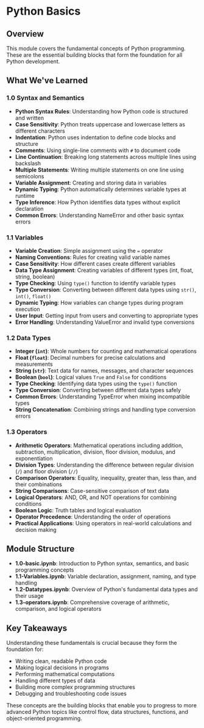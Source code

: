 # Python Basics

## Overview

This module covers the fundamental concepts of Python programming. These are the essential building blocks that form the foundation for all Python development.

## What We've Learned

### 1.0 Syntax and Semantics
- **Python Syntax Rules**: Understanding how Python code is structured and written
- **Case Sensitivity**: Python treats uppercase and lowercase letters as different characters
- **Indentation**: Python uses indentation to define code blocks and structure
- **Comments**: Using single-line comments with `#` to document code
- **Line Continuation**: Breaking long statements across multiple lines using backslash
- **Multiple Statements**: Writing multiple statements on one line using semicolons
- **Variable Assignment**: Creating and storing data in variables
- **Dynamic Typing**: Python automatically determines variable types at runtime
- **Type Inference**: How Python identifies data types without explicit declaration
- **Common Errors**: Understanding NameError and other basic syntax errors

### 1.1 Variables
- **Variable Creation**: Simple assignment using the `=` operator
- **Naming Conventions**: Rules for creating valid variable names
- **Case Sensitivity**: How different cases create different variables
- **Data Type Assignment**: Creating variables of different types (int, float, string, boolean)
- **Type Checking**: Using `type()` function to identify variable types
- **Type Conversion**: Converting between different data types using `str()`, `int()`, `float()`
- **Dynamic Typing**: How variables can change types during program execution
- **User Input**: Getting input from users and converting to appropriate types
- **Error Handling**: Understanding ValueError and invalid type conversions

### 1.2 Data Types
- **Integer (`int`)**: Whole numbers for counting and mathematical operations
- **Float (`float`)**: Decimal numbers for precise calculations and measurements
- **String (`str`)**: Text data for names, messages, and character sequences
- **Boolean (`bool`)**: Logical values `True` and `False` for conditions
- **Type Checking**: Identifying data types using the `type()` function
- **Type Conversion**: Converting between different data types safely
- **Common Errors**: Understanding TypeError when mixing incompatible types
- **String Concatenation**: Combining strings and handling type conversion errors

### 1.3 Operators
- **Arithmetic Operators**: Mathematical operations including addition, subtraction, multiplication, division, floor division, modulus, and exponentiation
- **Division Types**: Understanding the difference between regular division (`/`) and floor division (`//`)
- **Comparison Operators**: Equality, inequality, greater than, less than, and their combinations
- **String Comparisons**: Case-sensitive comparison of text data
- **Logical Operators**: AND, OR, and NOT operations for combining conditions
- **Boolean Logic**: Truth tables and logical evaluation
- **Operator Precedence**: Understanding the order of operations
- **Practical Applications**: Using operators in real-world calculations and decision making

## Module Structure

- **1.0-basic.ipynb**: Introduction to Python syntax, semantics, and basic programming concepts
- **1.1-Variables.ipynb**: Variable declaration, assignment, naming, and type handling
- **1.2-Datatypes.ipynb**: Overview of Python's fundamental data types and their usage
- **1.3-operators.ipynb**: Comprehensive coverage of arithmetic, comparison, and logical operators

## Key Takeaways

Understanding these fundamentals is crucial because they form the foundation for:
- Writing clean, readable Python code
- Making logical decisions in programs
- Performing mathematical computations
- Handling different types of data
- Building more complex programming structures
- Debugging and troubleshooting code issues

These concepts are the building blocks that enable you to progress to more advanced Python topics like control flow, data structures, functions, and object-oriented programming. 
